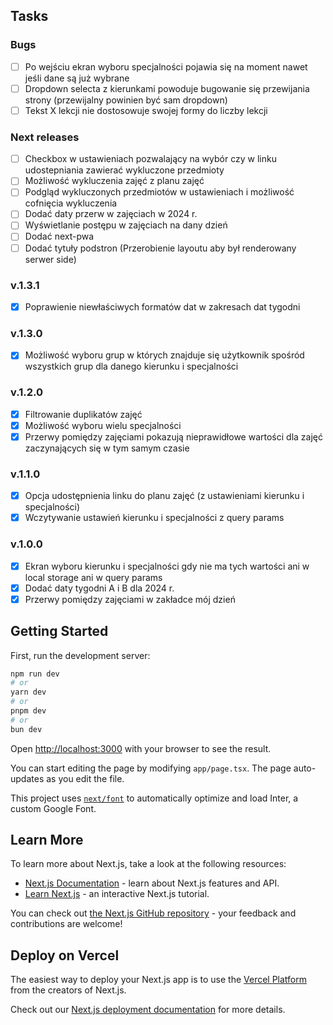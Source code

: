 ## Tasks

### Bugs

- [ ] Po wejściu ekran wyboru specjalności pojawia się na moment nawet jeśli dane są już wybrane
- [ ] Dropdown selecta z kierunkami powoduje bugowanie się przewijania strony (przewijalny powinien być sam dropdown)
- [ ] Tekst X lekcji nie dostosowuje swojej formy do liczby lekcji

### Next releases

- [ ] Checkbox w ustawieniach pozwalający na wybór czy w linku udostepniania zawierać wykluczone przedmioty
- [ ] Możliwość wykluczenia zajęć z planu zajęć
- [ ] Podgląd wykluczonych przedmiotów w ustawieniach i możliwość cofnięcia wykluczenia
- [ ] Dodać daty przerw w zajęciach w 2024 r.
- [ ] Wyświetlanie postępu w zajęciach na dany dzień
- [ ] Dodać next-pwa
- [ ] Dodać tytuły podstron (Przerobienie layoutu aby był renderowany serwer side)

### v.1.3.1

- [x] Poprawienie niewłaściwych formatów dat w zakresach dat tygodni

### v.1.3.0

- [x] Możliwość wyboru grup w których znajduje się użytkownik spośród wszystkich grup dla danego kierunku i specjalności

### v.1.2.0

- [x] Filtrowanie duplikatów zajęć
- [x] Możliwość wyboru wielu specjalności
- [x] Przerwy pomiędzy zajęciami pokazują nieprawidłowe wartości dla zajęć zaczynających się w tym samym czasie

### v.1.1.0

- [x] Opcja udostępnienia linku do planu zajęć (z ustawieniami kierunku i specjalności)
- [x] Wczytywanie ustawień kierunku i specjalności z query params

### v.1.0.0

- [x] Ekran wyboru kierunku i specjalności gdy nie ma tych wartości ani w local storage ani w query params
- [x] Dodać daty tygodni A i B dla 2024 r.
- [x] Przerwy pomiędzy zajęciami w zakładce mój dzień

## Getting Started

First, run the development server:

```bash
npm run dev
# or
yarn dev
# or
pnpm dev
# or
bun dev
```

Open [http://localhost:3000](http://localhost:3000) with your browser to see the result.

You can start editing the page by modifying `app/page.tsx`. The page auto-updates as you edit the file.

This project uses [`next/font`](https://nextjs.org/docs/basic-features/font-optimization) to automatically optimize and load Inter, a custom Google Font.

## Learn More

To learn more about Next.js, take a look at the following resources:

- [Next.js Documentation](https://nextjs.org/docs) - learn about Next.js features and API.
- [Learn Next.js](https://nextjs.org/learn) - an interactive Next.js tutorial.

You can check out [the Next.js GitHub repository](https://github.com/vercel/next.js/) - your feedback and contributions are welcome!

## Deploy on Vercel

The easiest way to deploy your Next.js app is to use the [Vercel Platform](https://vercel.com/new?utm_medium=default-template&filter=next.js&utm_source=create-next-app&utm_campaign=create-next-app-readme) from the creators of Next.js.

Check out our [Next.js deployment documentation](https://nextjs.org/docs/deployment) for more details.
